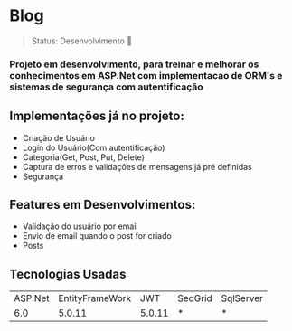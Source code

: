# Blog

> Status: Desenvolvimento 🚧

### Projeto em desenvolvimento, para treinar e melhorar os conhecimentos em ASP.Net com implementacao de ORM's e sistemas de segurança com autentificação

## Implementações já no projeto:
* Criação de Usuário
* Login do Usuário(Com autentificação)
* Categoria(Get, Post, Put, Delete)
* Captura de erros e validações de mensagens já pré definidas
* Segurança

## Features em Desenvolvimentos:
* Validação do usuário por email
* Envio de email quando o post for criado
* Posts

## Tecnologias Usadas

<table>
  <tr>
    <td>ASP.Net</td>
    <td>EntityFrameWork</td>
    <td>JWT</td>
    <td>SedGrid</td>
    <td>SqlServer</td>
    </tr>
  <tr>
    <td>6.0</td>
    <td>5.0.11</td>
    <td>5.0.11</td>
    <td>*</td>
    <td>*</td>
  </tr>
